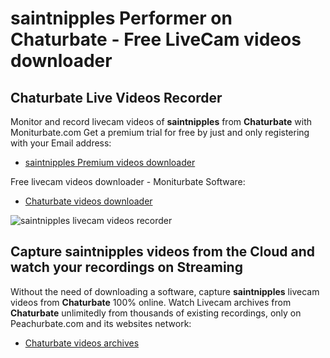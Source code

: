 # saintnipples Performer on Chaturbate - Free LiveCam videos downloader

## Chaturbate Live Videos Recorder

Monitor and record livecam videos of **saintnipples** from **Chaturbate** with Moniturbate.com
Get a premium trial for free by just and only registering with your Email address:
* [saintnipples Premium videos downloader](https://moniturbate.com/request-demo-licence-key.html)

Free livecam videos downloader - Moniturbate Software:
* [Chaturbate videos downloader](https://moniturbate.com/moniturbate-download-software.html)

![saintnipples livecam videos recorder](https://peachurnet.com/templates/moniturbate-software.png)


## Capture saintnipples videos from the Cloud and watch your recordings on Streaming

Without the need of downloading a software, capture **saintnipples** livecam videos from **Chaturbate** 100% online.
Watch Livecam archives from **Chaturbate** unlimitedly from thousands of existing recordings, only on Peachurbate.com and its websites network:
* [Chaturbate videos archives](https://peachurnet.com/)